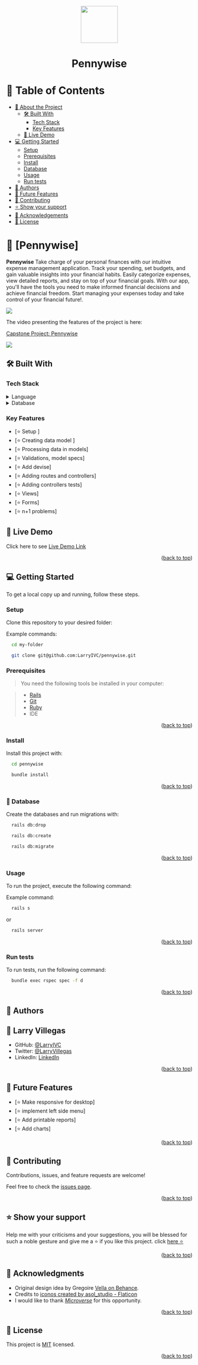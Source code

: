 <a name="readme-top"></a>

<div align="center" style="text-align: center" >
  <img src = "logo.png" style="width: 100px">  
  <h1><b>Pennywise</b></h1>
</div>
<!-- TABLE OF CONTENTS -->

# 📗 Table of Contents

- [📖 About the Project](#about-project)
  - [🛠 Built With](#built-with)
    - [Tech Stack](#tech-stack)
    - [Key Features](#key-features)
  - [🚀 Live Demo](#live-demo)
- [💻 Getting Started](#getting-started)
  - [Setup](#setup)
  - [Prerequisites](#prerequisites)
  - [Install](#install)
  - [Database](#database)
  - [Usage](#usage)
  - [Run tests](#run-tests)
- [👥 Authors](#authors)
- [🔭 Future Features](#future-features)
- [🤝 Contributing](#contributing)
- [⭐️ Show your support](#support)
- [🙏 Acknowledgements](#acknowledgements)
- [📝 License](#license)

<!-- PROJECT DESCRIPTION -->

# 📖 [Pennywise] <a name="about-project"></a>

**Pennywise** Take charge of your personal finances with our intuitive expense management application. Track your spending, set budgets, and gain valuable insights into your financial habits. Easily categorize expenses, view detailed reports, and stay on top of your financial goals. With our app, you'll have the tools you need to make informed financial decisions and achieve financial freedom. Start managing your expenses today and take control of your financial future!.

![](mock-min.png)

The video presenting the features of the project is here: 

<div>
  <a href="https://www.loom.com/share/b1762fa39b8b490ca0b1d19f8c667a4e">
    <p>Capstone Project: Pennywise</p>
  </a>
  <a href="https://www.loom.com/share/b1762fa39b8b490ca0b1d19f8c667a4e">
    <img style="max-width:300px;" src="https://cdn.loom.com/sessions/thumbnails/b1762fa39b8b490ca0b1d19f8c667a4e-with-play.gif">
  </a>
</div>

## 🛠 Built With <a name="built-with"></a>

### Tech Stack <a name="tech-stack"></a>

<details>
  <summary>Language</summary>
  <ul>
    <li><a href="https://www.ruby-lang.org/es/">Ruby</a></li>
  </ul>
  <ul>
    <li><a href="https://rubyonrails.org/">Ruby on Rails</a></li>
  </ul>
</details>
<details>
  <summary>Database</summary>
  <ul>
    <li><a href="https://www.postgresql.org/">PostgreSQL</a></li>
  </ul>
</details>

<!-- Features -->

### Key Features <a name="key-features"></a>

- [⭐️ Setup ]
- [⭐️ Creating data model ]
- [⭐️ Processing data in models]
- [⭐️ Validations, model specs]
- [⭐️ Add devise]
- [⭐️ Adding routes and controllers]
- [⭐️ Adding controllers tests]
- [⭐️ Views]
- [⭐️ Forms]
- [⭐️ n+1 problems]

## 🚀 Live Demo <a name="live-demo"></a>

Click here to see [Live Demo Link](https://rails-lb6q.onrender.com)

<p align="right">(<a href="#readme-top">back to top</a>)</p>

## 💻 Getting Started <a name="getting-started"></a>

To get a local copy up and running, follow these steps.

### Setup

Clone this repository to your desired folder:

Example commands:

```sh
  cd my-folder

  git clone git@github.com:LarryIVC/pennywise.git
```

### Prerequisites

> You need the following tools be installed in your computer:

> - [Rails](https://guides.rubyonrails.org/)
> - [Git](https://www.linode.com/docs/guides/how-to-install-git-on-linux-mac-and-windows/)
> - [Ruby](https://github.com/microverseinc/curriculum-ruby/blob/main/simple-ruby/articles/ruby_installation_instructions.md)
> - IDE

<p align="right">(<a href="#readme-top">back to top</a>)</p>

### Install

Install this project with:

```sh
  cd pennywise

  bundle install
```

<p align="right">(<a href="#readme-top">back to top</a>)</p>

### 💾 Database

Create the databases and run migrations with:

```sh
  rails db:drop

  rails db:create

  rails db:migrate
```
<p align="right">(<a href="#readme-top">back to top</a>)</p>

### Usage

To run the project, execute the following command:

Example command:

```sh
  rails s
```
  or

```sh
  rails server
```
<p align="right">(<a href="#readme-top">back to top</a>)</p>

### Run tests

To run tests, run the following command:

```sh
  bundle exec rspec spec -f d
```

<p align="right">(<a href="#readme-top">back to top</a>)</p>

<!-- AUTHORS -->

## 👥 Authors <a name="authors"></a>

## 👤 **Larry Villegas**
- GitHub: [@LarryIVC](https://github.com/LarryIVC)
- Twitter: [@LarryVillegas](https://twitter.com/LarryVillegas)
- LinkedIn: [LinkedIn](https://www.linkedin.com/in/larryvillegascostas/)

<p align="right">(<a href="#readme-top">back to top</a>)</p>

<!-- FUTURE FEATURES -->

## 🔭 Future Features <a name="future-features"></a>

- [⭐️ Make responsive for desktop]
- [⭐️ implement left side menu]
- [⭐️ Add printable reports]
- [⭐️ Add charts]

<p align="right">(<a href="#readme-top">back to top</a>)</p>

<!-- CONTRIBUTING -->

## 🤝 Contributing <a name="contributing"></a>

Contributions, issues, and feature requests are welcome!

Feel free to check the [issues page](https://github.com/LarryIVC/larrys-blog/issues).

<p align="right">(<a href="#readme-top">back to top</a>)</p>

<!-- SUPPORT -->

## ⭐️ Show your support <a name="support"></a>


Help me with your criticisms and your suggestions, you will be blessed for such a noble gesture and give me a ⭐️ if you like this project. click [here ⭐️](https://github.com/LarryIVC/pennywise)

<p align="right">(<a href="#readme-top">back to top</a>)</p>

<!-- ACKNOWLEDGEMENTS -->

## 🙏 Acknowledgments <a name="acknowledgements"></a>

- Original design idea by Gregoire [Vella on Behance](https://www.behance.net/gregoirevella).
- Credits to <a href="https://www.flaticon.es/iconos" title="iconos">iconos created by asol_studio - Flaticon</a>
- I would like to thank *[Microverse](https://www.microverse.org/?grsf=l49pe7)* for this opportunity.<br>

<p align="right">(<a href="#readme-top">back to top</a>)</p>


## 📝 License <a name="license"></a>

This project is [MIT](./LICENSE) licensed.

<p align="right">(<a href="#readme-top">back to top</a>)</p>
